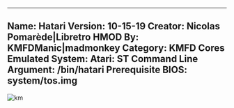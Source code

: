 -----------------------
Name: Hatari
Version: 10-15-19
Creator: Nicolas Pomarède|Libretro
HMOD By: KMFDManic|madmonkey
Category: KMFD Cores
Emulated System: Atari: ST
Command Line Argument: /bin/hatari
Prerequisite BIOS: system/tos.img
-----------------------
![km](https://i.imgur.com/T6BDqfk.png)
